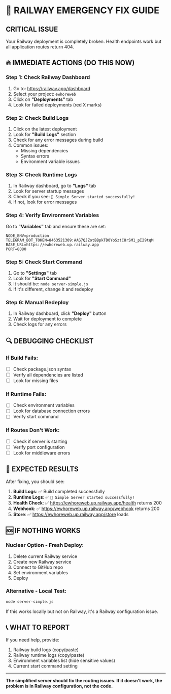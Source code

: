 # 🚨 RAILWAY EMERGENCY FIX GUIDE

## CRITICAL ISSUE
Your Railway deployment is completely broken. Health endpoints work but all application routes return 404.

## 🔥 IMMEDIATE ACTIONS (DO THIS NOW)

### Step 1: Check Railway Dashboard
1. Go to: https://railway.app/dashboard
2. Select your project: `ewhoreweb`
3. Click on **"Deployments"** tab
4. Look for failed deployments (red X marks)

### Step 2: Check Build Logs
1. Click on the latest deployment
2. Look for **"Build Logs"** section
3. Check for any error messages during build
4. Common issues:
   - Missing dependencies
   - Syntax errors
   - Environment variable issues

### Step 3: Check Runtime Logs
1. In Railway dashboard, go to **"Logs"** tab
2. Look for server startup messages
3. Check if you see: `🚀 Simple Server started successfully!`
4. If not, look for error messages

### Step 4: Verify Environment Variables
Go to **"Variables"** tab and ensure these are set:

```
NODE_ENV=production
TELEGRAM_BOT_TOKEN=8463521309:AAG7QJZotBBpkTD0YoSztC8rSM1_pI29tqM
BASE_URL=https://ewhoreweb.up.railway.app
PORT=8080
```

### Step 5: Check Start Command
1. Go to **"Settings"** tab
2. Look for **"Start Command"**
3. It should be: `node server-simple.js`
4. If it's different, change it and redeploy

### Step 6: Manual Redeploy
1. In Railway dashboard, click **"Deploy"** button
2. Wait for deployment to complete
3. Check logs for any errors

## 🔍 DEBUGGING CHECKLIST

### If Build Fails:
- [ ] Check package.json syntax
- [ ] Verify all dependencies are listed
- [ ] Look for missing files

### If Runtime Fails:
- [ ] Check environment variables
- [ ] Look for database connection errors
- [ ] Verify start command

### If Routes Don't Work:
- [ ] Check if server is starting
- [ ] Verify port configuration
- [ ] Look for middleware errors

## 🚀 EXPECTED RESULTS

After fixing, you should see:

1. **Build Logs**: ✅ Build completed successfully
2. **Runtime Logs**: ✅ `🚀 Simple Server started successfully!`
3. **Health Check**: ✅ https://ewhoreweb.up.railway.app/health returns 200
4. **Webhook**: ✅ https://ewhoreweb.up.railway.app/webhook returns 200
5. **Store**: ✅ https://ewhoreweb.up.railway.app/store loads

## 🆘 IF NOTHING WORKS

### Nuclear Option - Fresh Deploy:
1. Delete current Railway service
2. Create new Railway service
3. Connect to GitHub repo
4. Set environment variables
5. Deploy

### Alternative - Local Test:
```bash
node server-simple.js
```
If this works locally but not on Railway, it's a Railway configuration issue.

## 📞 WHAT TO REPORT

If you need help, provide:
1. Railway build logs (copy/paste)
2. Railway runtime logs (copy/paste)
3. Environment variables list (hide sensitive values)
4. Current start command setting

---

**The simplified server should fix the routing issues. If it doesn't work, the problem is in Railway configuration, not the code.**
